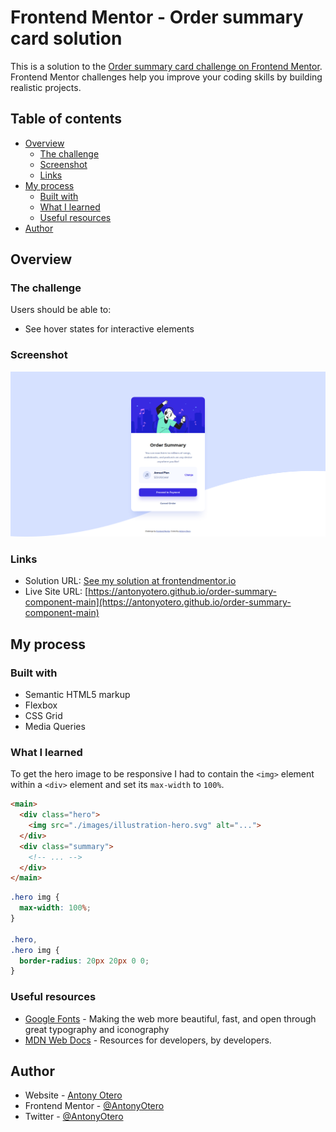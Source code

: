 # Frontend Mentor - Order summary card solution

This is a solution to the [Order summary card challenge on Frontend Mentor](https://www.frontendmentor.io/challenges/order-summary-component-QlPmajDUj). Frontend Mentor challenges help you improve your coding skills by building realistic projects. 

## Table of contents

- [Overview](#overview)
  - [The challenge](#the-challenge)
  - [Screenshot](#screenshot)
  - [Links](#links)
- [My process](#my-process)
  - [Built with](#built-with)
  - [What I learned](#what-i-learned)
  - [Useful resources](#useful-resources)
- [Author](#author)

## Overview

### The challenge

Users should be able to:

- See hover states for interactive elements

### Screenshot

![](./screenshot.png)

### Links

- Solution URL: [See my solution at frontendmentor.io](https://www.frontendmentor.io/solutions/order-summary-component-with-media-queries-N6dz1IIJl/)
- Live Site URL: [https://antonyotero.github.io/order-summary-component-main](https://antonyotero.github.io/order-summary-component-main)

## My process

### Built with

- Semantic HTML5 markup
- Flexbox
- CSS Grid
- Media Queries

### What I learned

To get the hero image to be responsive I had to contain the `<img>` element within a `<div>` element and set its `max-width` to `100%`.

```html
<main>
  <div class="hero">
    <img src="./images/illustration-hero.svg" alt="...">
  </div>
  <div class="summary">
    <!-- ... -->
  </div>
</main>
```

```css
.hero img {
  max-width: 100%;
}

.hero,
.hero img {
  border-radius: 20px 20px 0 0;
}
```
### Useful resources

- [Google Fonts](https://fonts.google.com) - Making the web more beautiful, fast, and open through great typography and iconography
- [MDN Web Docs](https://developer.mozilla.org/en-US/) - Resources for developers, by developers.

## Author

- Website - [Antony Otero](https://github.com/AntonyOtero)
- Frontend Mentor - [@AntonyOtero](https://www.frontendmentor.io/profile/AntonyOtero)
- Twitter - [@AntonyOtero](https://www.twitter.com/AntonyOtero)